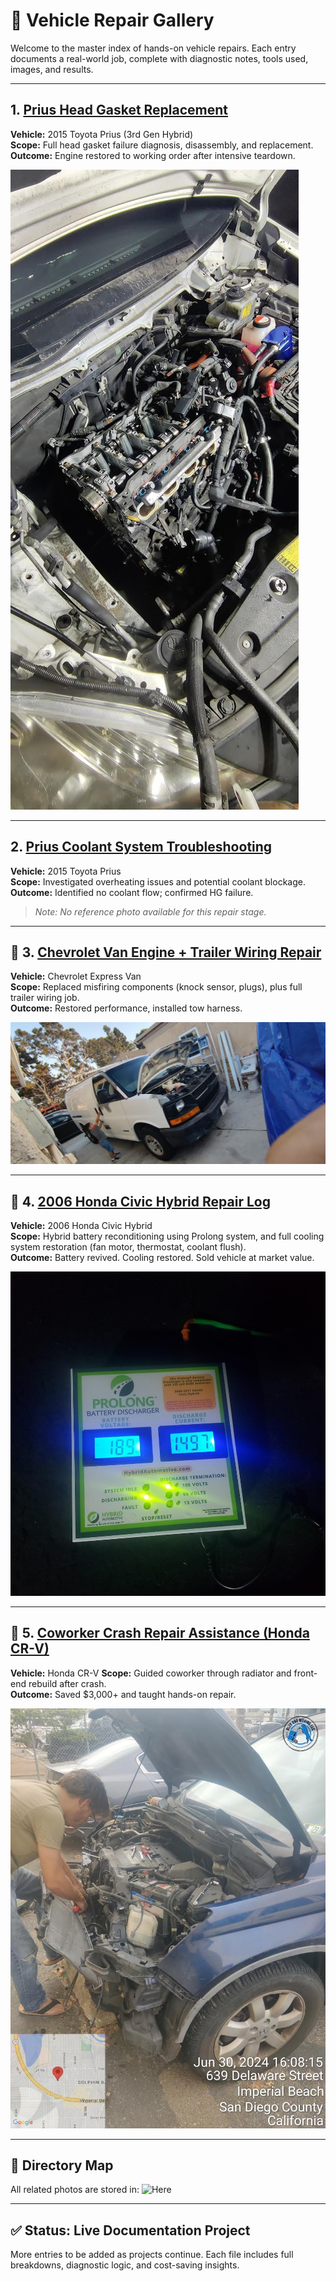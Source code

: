 # 🚗 Vehicle Repair Gallery

Welcome to the master index of hands-on vehicle repairs. Each entry documents a real-world job, complete with diagnostic notes, tools used, images, and results.

---

## 1. [Prius Head Gasket Replacement](./prius_head_gasket_log.md)
**Vehicle:** 2015 Toyota Prius (3rd Gen Hybrid)  
**Scope:** Full head gasket failure diagnosis, disassembly, and replacement.  
**Outcome:** Engine restored to working order after intensive teardown.

![Prius Head Gasket Overview](https://github.com/tnauckunas/multi-domain_field_repair_logs/blob/main/assets/vehicle-repair/images/prius_2015/timing_top_cover_overview.jpg?raw=true)

---

## 2. [Prius Coolant System Troubleshooting](./prius_coolant_test.md)
**Vehicle:** 2015 Toyota Prius  
**Scope:** Investigated overheating issues and potential coolant blockage.  
**Outcome:** Identified no coolant flow; confirmed HG failure.  

> _Note: No reference photo available for this repair stage._

---

## 🔌 3. [Chevrolet Van Engine + Trailer Wiring Repair](./chevrolet_van_engine_repair.md)  
**Vehicle:** Chevrolet Express Van  
**Scope:** Replaced misfiring components (knock sensor, plugs), plus full trailer wiring job.  
**Outcome:** Restored performance, installed tow harness.

![Van Overview](https://github.com/tnauckunas/multi-domain_field_repair_logs/blob/main/assets/vehicle-repair/images/chevrolet_van/van_overview.jpg?raw=true)

---

## 🔋 4. [2006 Honda Civic Hybrid Repair Log](./honda_civic_hybrid_repair.md)
**Vehicle:** 2006 Honda Civic Hybrid  
**Scope:** Hybrid battery reconditioning using Prolong system, and full cooling system restoration (fan motor, thermostat, coolant flush).  
**Outcome:** Battery revived. Cooling restored. Sold vehicle at market value.

![Prolong Discharge](https://github.com/tnauckunas/multi-domain_field_repair_logs/blob/main/assets/vehicle-repair/images/honda_civic_2006/Prolong%20Battery%20Discharger.jpg?raw=true)

---

## 🧰 5. [Coworker Crash Repair Assistance (Honda CR-V)](./coworker_crash_repair_assist.md)  
**Vehicle:** Honda CR-V
**Scope:** Guided coworker through radiator and front-end rebuild after crash.  
**Outcome:** Saved $3,000+ and taught hands-on repair.  

![Crash Repair Assist](https://github.com/tnauckunas/multi-domain_field_repair_logs/blob/main/assets/vehicle-repair/images/coworker_crash_repair_assist/assisting_coworker_.jpg?raw=true)

---

## 📂 Directory Map

All related photos are stored in: ![Here](https://github.com/tnauckunas/multi-domain_field_repair_logs/tree/f2ea48917bb336e5ea9faa5071f32785dd5ab771/assets/vehicle-repair/images)

---

## ✅ Status: Live Documentation Project  
More entries to be added as projects continue. Each file includes full breakdowns, diagnostic logic, and cost-saving insights.
